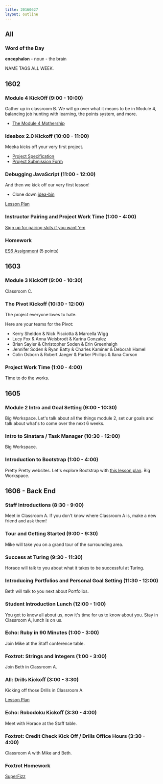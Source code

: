 ```yaml
---
title: 20160627
layout: outline
---
```


## All

### Word of the Day

**encephalon** - noun - the brain

NAME TAGS ALL WEEK.


## 1602

### Module 4 KickOff (9:00 - 10:00)

Gather up in classroom B. We will go over what it means to be in Module 4, balancing job hunting with learning, the points system, and more.

- [The Module 4 Mothership](https://github.com/turingschool/ruby-submissions/tree/master/1602/module_4_assignments)

### Ideabox 2.0 Kickoff (10:00 - 11:00)

Meeka kicks off your very first project.

- [Project Specification](https://github.com/turingschool/curriculum/blob/master/source/projects/revenge_of_idea_box.markdown)
- [Project Submission Form](https://github.com/turingschool/ruby-submissions/tree/master/1602/module_4_assignments/ideabox2.0)

### Debugging JavaScript (11:00 - 12:00)

And then we kick off our very first lesson!

- Clone down [idea-bin](https://github.com/turingschool-examples/idea-bin)

[Lesson Plan](https://github.com/turingschool/lesson_plans/blob/master/ruby_04-apis_and_scalability/debugging_javascript.markdown)

### Instructor Pairing and Project Work Time (1:00 - 4:00)

[Sign up for pairing slots if you want 'em](https://public.etherpad-mozilla.org/p/instructor-pairing)

### Homework

[ES6 Assignment](https://gist.github.com/rrgayhart/67ed81f58a9b9295136c619a5186e71b) (5 points)

## 1603

### Module 3 KickOff (9:00 - 10:30)

Classroom C.

### The Pivot Kickoff (10:30 - 12:00)

The project everyone loves to hate.

Here are your teams for the Pivot:

* Kerry Sheldon & Nick Pisciotta & Marcella Wigg
* Lucy Fox & Anna Weisbrodt & Karina Gonzalez
* Brian Sayler & Christopher Soden & Erin Greenhalgh
* Jennifer Soden & Ryan Batty & Charles Kaminer & Deborah Hamel
* Colin Osborn & Robert Jaeger & Parker Phillips & Ilana Corson


### Project Work Time (1:00 - 4:00)

Time to do the works.


## 1605

### Module 2 Intro and Goal Setting (9:00 - 10:30)

Big Workspace. Let's talk about all the things module 2, set our goals and talk about what's to come over the next 6 weeks.

### Intro to Sinatara / Task Manager (10:30 - 12:00)

Big Workspace.

### Introduction to Bootstrap (1:00 - 4:00)

Pretty Pretty websites. Let's explore Bootstrap with [this lesson plan](https://github.com/turingschool/lesson_plans/blob/master/ruby_02-web_applications_with_ruby/introduction_to_bootstrap.markdown). Big Workspace.


## 1606 - Back End

### Staff Introductions (8:30 - 9:00)

Meet in Classroom A. If you don't know where Classroom A is, make a new friend
and ask them!

### Tour and Getting Started (9:00 - 9:30)

Mike will take you on a grand tour of the surrounding area.

### Success at Turing (9:30 - 11:30)

Horace will talk to you about what it takes to be successful at Turing.

### Introducing Portfolios and Personal Goal Setting (11:30 - 12:00)

Beth will talk to you next about Portfolios.

### Student Introduction Lunch (12:00 - 1:00)

You got to know all about us, now it's time for us to know about you. Stay in
Classroom A, lunch is on us.

### Echo: Ruby in 90 Minutes (1:00 - 3:00)

Join Mike at the Staff conference table.

### Foxtrot: Strings and Integers (1:00 - 3:00)

Join Beth in Classroom A.

### All: Drills Kickoff (3:00 - 3:30)

Kicking off those Drills in Classroom A.

[Lesson Plan](https://github.com/turingschool/curriculum/blob/master/source/projects/drills.markdown)

### Echo: Robodoku Kickoff (3:30 - 4:00)

Meet with Horace at the Staff table.

### Foxtrot: Credit Check Kick Off / Drills Office Hours (3:30 - 4:00)

Classroom A with Mike and Beth.

### Foxtrot Homework

[SuperFizz](https://github.com/turingschool/challenges/blob/master/super_fizz.markdown)
